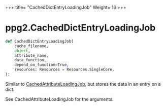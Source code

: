 +++
title= "CachedDictEntryLoadingJob"
Weight= 16
+++

# ppg2.CachedDictEntryLoadingJob

```python
def CachedDictEntryLoadingJob(
    cache_filename,
    object,
    attribute_name,
    data_function,
    depend_on_function=True,
    resources: Resources = Resources.SingleCore,
):
```

Similar to [CachedAttributeLoadingJob](../cachedattributeloadingjob), but stores the data in an entry on a dict.

See CachedAttributeLoadingJob for the arguments.



